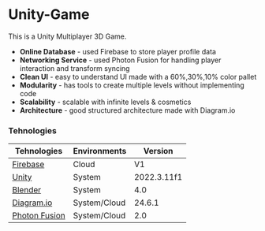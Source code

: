 
# Unity-Game

This is a Unity Multiplayer 3D Game.

- **Online Database** - used Firebase to store player profile data
- **Networking Service** - used Photon Fusion for handling player interaction and transform syncing
- **Clean UI** - easy to understand UI made with a 60%,30%,10% color pallet
- **Modularity** - has tools to create multiple levels without implementing code
- **Scalability** - scalable with infinite levels & cosmetics
- **Architecture** - good structured architecture made with Diagram.io

### Tehnologies

| Tehnologies | Environments | Version |
|-----|--------------|---------|
| [Firebase](https://firebase.google.com/)  | Cloud | V1 |
| [Unity](https://unity.com/) | System | 2022.3.11f1 |
| [Blender](https://www.blender.org/) | System | 4.0 |
| [Diagram.io](https://app.diagrams.net/) | System/Cloud | 24.6.1 |
| [Photon Fusion](https://www.photonengine.com/fusion) | System/Cloud | 2.0 |
